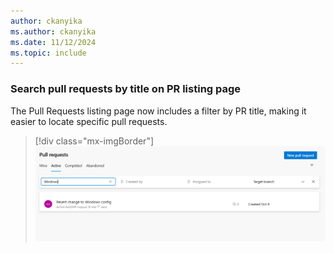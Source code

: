 ```yaml
---
author: ckanyika
ms.author: ckanyika
ms.date: 11/12/2024
ms.topic: include
---
```


### Search pull requests by title on PR listing page

The Pull Requests listing page now includes a filter by PR title, making it easier to locate specific pull requests.

> [!div class="mx-imgBorder"]
> [![Screenshot of filtering by PR title.](../../media/247-repos-01.png "Screenshot of filtering by PR title")](../../media/247-repos-01.png#lightbox)


